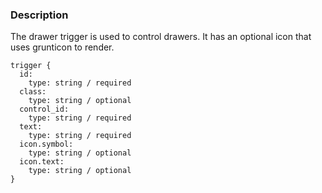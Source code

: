 ### Description
The drawer trigger is used to control drawers. It has an optional icon that uses grunticon to render.

~~~
trigger {
  id: 
    type: string / required
  class: 
    type: string / optional
  control_id: 
    type: string / required
  text: 
    type: string / required
  icon.symbol:
    type: string / optional
  icon.text:
    type: string / optional
}
~~~
